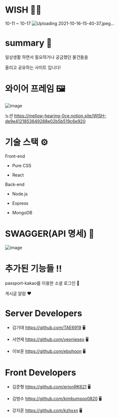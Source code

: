 # WISH 👩‍💻
10-11 ~ 10-17
![Uploading 2021-10-16-15-40-37.jpeg…](https://s3.ap-northeast-2.amazonaws.com/erionrookie.shop/wish1.f1085eea.jpg)



# summary 📖

일상생활 하면서 필요하거나 궁금했던 물건들을

올리고 공유하는 사이트 입니다!

# 와이어 프레임 🖼
![image](https://user-images.githubusercontent.com/86820463/137281591-42edb1a5-4fd4-4a5d-86f7-04e2744ea1c7.png)

노션 
https://mellow-hearing-0ce.notion.site/WISH-de9e4121853649288e02b5b519c6e920

# 기술 스택 ⚙
Front-end 

- Pure CSS

- React

Back-end

- Node.js

- Express

- MongoDB



# SWAGGER(API 명세) 🎨
![image](https://user-images.githubusercontent.com/86820463/137259846-f1492ef2-2b28-41b2-9315-a00324f31a65.png)

# 추가된 기능들 ‼ 
passport-kakao를 이용한 소셜 로그인 🔑

게시글 알람 ❤ 

# Server Developers
* 김기태 https://github.com/TAE6919 🖥

* 서연제 https://github.com/yeonjeseo 🖥

* 이보훈 https://github.com/ebohoon 🖥
# Front Developers
* 김준형 https://github.com/erionRK621 🖥

* 김범수 https://github.com/kimbumsoo0820 🖥

* 강지훈 https://github.com/kzhxxn 🖥




